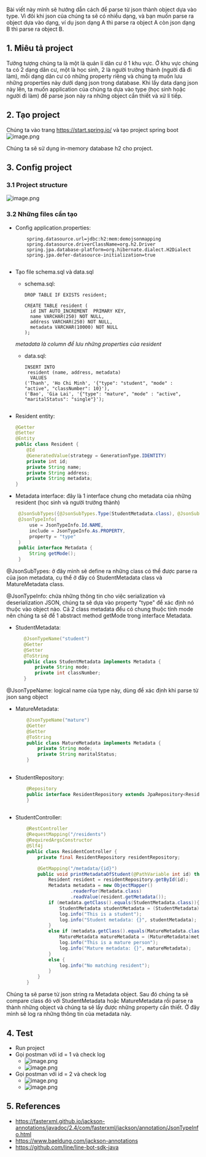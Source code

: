 Bài viết này mình sẽ hướng dẫn cách để parse từ json thành object dựa vào type. Vì đôi khi json của chúng ta sẽ có nhiều dạng, và bạn muốn parse ra object dựa vào dạng, ví dụ json dạng A thì parse ra object A còn json dạng B thì parse ra object B.

## 1. Miêu tả project

Tưởng tượng chúng ta là một là quản lí dân cư ở 1 khu vực. Ở khu vực chúng ta có 2 dạng dân cư, một là học sinh, 2 là người trưởng thành (người đã đi làm), mỗi dạng dân cư có những property riêng và chúng ta muốn lưu những properties này dưới dạng json trong database. Khi lấy data dạng json này lên, ta muốn application của chúng ta dựa vào type (học sinh hoặc người đi làm) để parse json này ra những object cần thiết và xử lí tiếp.

## 2. Tạo project 

Chúng ta vào trang https://start.spring.io/ và tạo project spring boot
![image.png](https://images.viblo.asia/36b8a244-63db-43cb-ae71-dd2f932f897d.png)

Chúng ta sẽ sử dụng in-memory database h2 cho project.

## 3. Config project 

### 3.1 Project structure
![image.png](https://images.viblo.asia/fc4c9fe5-b77d-434b-a3ae-aec05c85b698.png)

### 3.2 Những files cần tạo
- Config application.properties:
    ```Shell
        spring.datasource.url=jdbc:h2:mem:demojsonmapping
        spring.datasource.driverClassName=org.h2.Driver
        spring.jpa.database-platform=org.hibernate.dialect.H2Dialect
        spring.jpa.defer-datasource-initialization=true
        
- Tạo file schema.sql và data.sql
  - schema.sql:
    ```Shell
    DROP TABLE IF EXISTS resident;

    CREATE TABLE resident (
      id INT AUTO_INCREMENT  PRIMARY KEY,
      name VARCHAR(250) NOT NULL,
      address VARCHAR(250) NOT NULL,
      metadata VARCHAR(10000) NOT NULL
    );
  *metadata là column để lưu những properties của resident*
  - data.sql:
     ```Shell
     INSERT INTO
      resident (name, address, metadata)
       VALUES
    ('Thanh', 'Ho Chi Minh', '{"type": "student", "mode" : "active", "classNumber": 10}'),
    ('Bao', 'Gia Lai', '{"type": "mature", "mode" : "active", "maritalStatus": "single"}');


- Resident entity:
    ```Java
    @Getter
    @Setter
    @Entity
    public class Resident {
        @Id
        @GeneratedValue(strategy = GenerationType.IDENTITY)
        private int id;
        private String name;
        private String address;
        private String metadata;
    }
- Metadata interface: đây là 1 interface chung cho metadata của những resident (học sinh và người trưởng thành)
       
   ```Java
    @JsonSubTypes({@JsonSubTypes.Type(StudentMetadata.class), @JsonSubTypes.Type(MatureMetadata.class)})
    @JsonTypeInfo(
        use = JsonTypeInfo.Id.NAME,
        include = JsonTypeInfo.As.PROPERTY,
        property = "type"
    )
    public interface Metadata {
        String getMode();
    }
@JsonSubTypes: ở đây mình sẽ define ra những class có thể được parse ra của json metadata, cụ thể ở đây có StudentMetadata class và MatureMetadata class.

@JsonTypeInfo: chứa những thông tin cho việc serialization và deserialization JSON, chúng ta sẽ dựa vào property "type" để xác định nó thuộc vào object nào.
Cả 2 class metadata đểu có chung thuộc tính mode nên chúng ta sẽ để 1 abstract method getMode trong interface Metadata.

- StudentMetadata:
     ```Java
        @JsonTypeName("student")
        @Getter
        @Setter
        @ToString
        public class StudentMetadata implements Metadata {
            private String mode;
            private int classNumber;
        }
 @JsonTypeName: logical name của type này, dùng để xác định khi parse từ json sang object

- MatureMetadata:
    ```Java
        @JsonTypeName("mature")
        @Getter
        @Setter
        @ToString
        public class MatureMetadata implements Metadata {
            private String mode;
            private String maritalStatus;
        }
        
- StudentRepository:
    ```Java
        @Repository
        public interface ResidentRepository extends JpaRepository<Resident, Integer> {
        }
       
- StudentController:
    ```Java
        @RestController
        @RequestMapping("/residents")
        @RequiredArgsConstructor
        @Slf4j
        public class ResidentController {
            private final ResidentRepository residentRepository;

            @GetMapping("/metadata/{id}")
            public void printMetadataOfStudent(@PathVariable int id) throws JsonProcessingException {
                Resident resident = residentRepository.getById(id);
                Metadata metadata = new ObjectMapper()
                        .readerFor(Metadata.class)
                        .readValue(resident.getMetadata());
                if (metadata.getClass().equals(StudentMetadata.class)){
                    StudentMetadata studentMetadata = (StudentMetadata)metadata;
                    log.info("This is a student");
                    log.info("Student metadata: {}", studentMetadata);
                }
                else if (metadata.getClass().equals(MatureMetadata.class)){
                    MatureMetadata matureMetadata = (MatureMetadata)metadata;
                    log.info("This is a mature person");
                    log.info("Mature metadata: {}", matureMetadata);
                }
                else {
                    log.info("No matching resident");
                }
            }
        }
 Chúng ta sẽ parse từ json string ra Metadata object. Sau đó chúng ta sẽ compare class đó với StudentMetadata hoặc MatureMetadata rồi parse ra thành những object và chúng ta sẽ lấy được những property cần thiết. Ở đây mình sẽ log ra những thông tin của metadata này.
 
## 4. Test 
- Run project
- Gọi postman với id = 1 và check log
    - ![image.png](https://images.viblo.asia/8f5e4922-40b3-42db-9cfb-81dacc451b62.png)
    - ![image.png](https://images.viblo.asia/7611ac67-2a50-45bd-a7b5-0368e868f3ea.png)
- Gọi postman với id = 2 và check log
    - ![image.png](https://images.viblo.asia/edc9e171-56b9-4b6e-b49b-2108220efe5c.png)
    - ![image.png](https://images.viblo.asia/db8b84bf-9b74-495c-9cf2-8587b3576dbb.png)
    
## 5. References
- https://fasterxml.github.io/jackson-annotations/javadoc/2.4/com/fasterxml/jackson/annotation/JsonTypeInfo.html
- https://www.baeldung.com/jackson-annotations
- https://github.com/line/line-bot-sdk-java